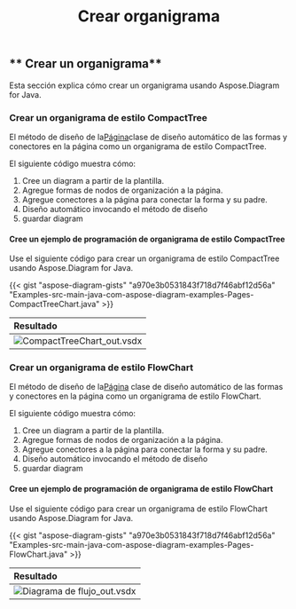 ﻿---
title: Crear organigrama
type: docs
weight: 100
url: /es/java/create-organization-chart/
description: Esta sección explica cómo crear un organigrama usando Aspose.Diagram for Java.
---
## ** Crear un organigrama**
Esta sección explica cómo crear un organigrama usando Aspose.Diagram for Java.
### **Crear un organigrama de estilo CompactTree**
 El método de diseño de la[Página](https://reference.aspose.com/diagram/java/com.aspose.diagram/Page)clase de diseño automático de las formas y conectores en la página como un organigrama de estilo CompactTree.

El siguiente código muestra cómo:

1. Cree un diagram a partir de la plantilla.
1. Agregue formas de nodos de organización a la página.
1. Agregue conectores a la página para conectar la forma y su padre.
1. Diseño automático invocando el método de diseño
1. guardar diagram
#### **Cree un ejemplo de programación de organigrama de estilo CompactTree**
Use el siguiente código para crear un organigrama de estilo CompactTree usando Aspose.Diagram for Java.

{{< gist "aspose-diagram-gists" "a970e3b0531843f718d7f46abf12d56a" "Examples-src-main-java-com-aspose-diagram-examples-Pages-CompactTreeChart.java" >}}

|**Resultado**|
|:- |
|![CompactTreeChart_out.vsdx](CompactTreeChart.png)|

### **Crear un organigrama de estilo FlowChart**
 El método de diseño de la[Página](https://reference.aspose.com/diagram/java/com.aspose.diagram/Page) clase de diseño automático de las formas y conectores en la página como un organigrama de estilo FlowChart.

El siguiente código muestra cómo:

1. Cree un diagram a partir de la plantilla.
1. Agregue formas de nodos de organización a la página.
1. Agregue conectores a la página para conectar la forma y su padre.
1. Diseño automático invocando el método de diseño
1. guardar diagram
#### **Cree un ejemplo de programación de organigrama de estilo FlowChart**
Use el siguiente código para crear un organigrama de estilo FlowChart usando Aspose.Diagram for Java.

{{< gist "aspose-diagram-gists" "a970e3b0531843f718d7f46abf12d56a" "Examples-src-main-java-com-aspose-diagram-examples-Pages-FlowChart.java" >}}

|**Resultado**|
|:- |
|![Diagrama de flujo_out.vsdx](FlowChart.png)|
